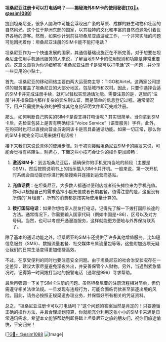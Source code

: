 **坦桑尼亚注册卡可以打电话吗？——揭秘海外SIM卡的使用秘密[[TG💪+ @esim1088](https://t.me/s/esim1088)]**

提到坦桑尼亚，很多人脑海中可能会浮现出广袤的草原、成群的野生动物和壮丽的自然风光。这个位于非洲东部的国家，以其独特的文化和丰富的自然资源吸引着世界各地的游客。然而，如果你计划前往坦桑尼亚旅游或工作，一个非常实际的问题可能困扰着你：坦桑尼亚注册的SIM卡能不能打电话？

坦桑尼亚作为一个快速发展的国家，其通信基础设施正在不断完善。对于想要在坦桑尼亚使用手机通讯服务的人来说，了解当地SIM卡的使用规则和功能是非常重要的。这篇文章将为你详细解答“坦桑尼亚注册卡是否可以打电话”这一问题，并分享一些实用的小贴士。

首先，坦桑尼亚的移动网络主要由两大运营商主导：TIGO和Airtel。这两家公司提供的服务覆盖了坦桑尼亚的大部分地区，包括城市和农村。因此，只要你选择合适的SIM卡并完成注册手续，就可以轻松实现通话功能。需要注意的是，这里的“注册”并非指像国内那样复杂的实名制认证，而是简单的信息登记过程。通常情况下，用户只需提供有效的护照或其他身份证明文件即可完成注册。

那么，如何判断自己购买的SIM卡是否支持打电话呢？其实很简单。当你拿到SIM卡后，先检查包装上是否有明确标注“Voice Service”（语音服务）字样。此外，在购买时也可以直接向营业员询问该卡是否具备通话功能。如果一切正常，那么你的SIM卡就完全可以用来拨打电话啦！

接下来我们来说说具体的使用步骤。对于初次接触坦桑尼亚SIM卡的朋友来说，可能会觉得有些陌生。别担心，下面这些小技巧会让你的操作更加顺畅：

1. **激活SIM卡**：到达坦桑尼亚后，请确保你的手机支持当地的频段（主要是GSM）。然后按照说明书上的指示插入SIM卡并开机。一般来说，第一次开机时系统会自动提示你进行网络搜索并连接到运营商基站。
   
2. **充值话费**：在坦桑尼亚，大多数人都通过便利店或者街头摊位来为手机充值。你可以根据自己的需求选择小额充值或者长期套餐。值得注意的是，这里没有所谓的“月租费”，所有的消费都是按实际使用量计算的。

3. **拨打国际电话**：如果你想给家人朋友打电话，记得先了解一下拨打国际长途的方法。通常情况下，你需要输入国家代码（例如中国是+86）、区号以及对方号码。当然，也可以考虑开通漫游服务，这样就能更方便地与外界保持联系了。

除了基本的通话功能之外，坦桑尼亚的SIM卡还提供了许多其他增值服务。比如短信息服务（SMS）、数据流量套餐、社交媒体专属流量包等等。这些附加选项无疑让我们的日常生活变得更加便捷高效。

不过，在享受便利的同时也要注意安全问题。由于坦桑尼亚的社会治安状况存在一定差异，建议大家尽量避免深夜外出，并妥善保管个人财物。另外，当遇到紧急情况时，记得第一时间拨打当地的报警电话（通常是999）寻求帮助。

最后再强调一下关于SIM卡注册的问题。虽然坦桑尼亚的注册流程相对简单，但仍需遵守相关法律法规。一旦发现有违规行为，可能会面临罚款甚至驱逐出境的风险。因此，请务必按照正规渠道办理业务，并保留好所有相关的凭证资料。

总之，“坦桑尼亚注册卡可以打电话吗？”这个问题的答案当然是肯定的！只要遵循正确的操作方法，并且合理规划预算，你就能充分利用这张小小的SIM卡来满足日常通讯需求。希望本文能够帮助到即将踏上坦桑尼亚之旅的朋友们，祝你们旅途愉快，平安归来！

[[TG💪+ @esim1088](https://t.me/s/esim1088) ![Image](https://i.postimg.cc/4NQfJmqS/Snipaste-2025-05-13-00-14-12.png)]